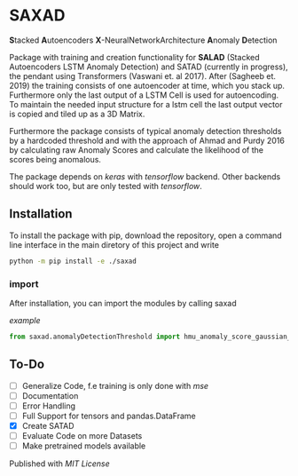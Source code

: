 # SAXAD

**S**tacked **A**utoencoders **X**-NeuralNetworkArchitecture **A**nomaly **D**etection

Package with training and creation functionality for **SALAD** (Stacked Autoencoders LSTM Anomaly Detection) and SATAD (currently in progress), the pendant using Transformers (Vaswani et. al 2017). After (Sagheeb et. 2019) the training consists of one autoencoder at time, which you stack up. Furthermore only the last output of a LSTM Cell is used for autoencoding. To maintain the needed input structure for a lstm cell the last output vector is copied and tiled up as a 3D Matrix.  

Furthermore the package consists of typical anomaly detection thresholds by a hardcoded threshold and with the approach of Ahmad and Purdy 2016 by calculating raw Anomaly Scores and calculate the likelihood of the scores being anomalous.

The package depends on *keras* with *tensorflow* backend. Other backends should work too, but are only tested with *tensorflow*.  

## Installation

To install the package with pip, download the repository, open a command line interface in the main diretory of this project and write

```bash
python -m pip install -e ./saxad
```

### import

After installation, you can import the modules by calling saxad

*example*

```python
from saxad.anomalyDetectionThreshold import hmu_anomaly_score_gaussian_tail_probability_threshold
```

## To-Do
- [ ] Generalize Code, f.e training is only done with *mse*
- [ ] Documentation
- [ ] Error Handling
- [ ] Full Support for tensors and pandas.DataFrame
- [x] Create SATAD
- [ ] Evaluate Code on more Datasets
- [ ] Make pretrained models available

Published with *MIT License*

